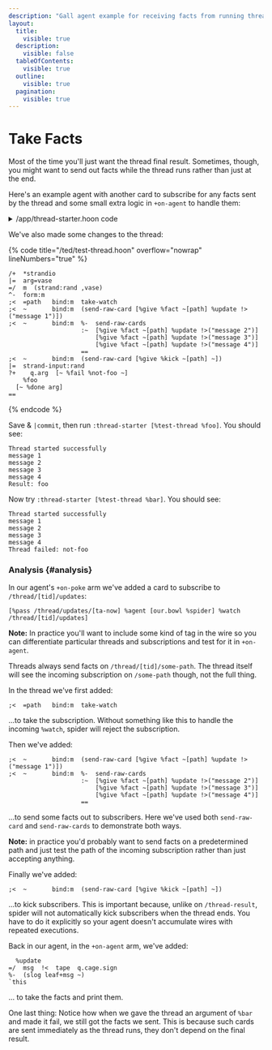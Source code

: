 ```yaml
---
description: "Gall agent example for receiving facts from running threads - subscription patterns and fact handling while threads execute."
layout:
  title:
    visible: true
  description:
    visible: false
  tableOfContents:
    visible: true
  outline:
    visible: true
  pagination:
    visible: true
---
```


# Take Facts

Most of the time you'll just want the thread final result. Sometimes, though, you might want to send out facts while the thread runs rather than just at the end.

Here's an example agent with another card to subscribe for any facts sent by the thread and some small extra logic in `+on-agent` to handle them:

<details>

<summary>/app/thread-starter.hoon code</summary>

{% code title="/app/thread-starter.hoon" overflow="nowrap" lineNumbers="true" %}
```hoon
/+  default-agent, dbug
=*  card  card:agent:gall
%-  agent:dbug
^-  agent:gall
|_  =bowl:gall
+*  this      .
    def   ~(. (default-agent this %|) bowl)
::
++  on-init  on-init:def
++  on-save  on-save:def
++  on-load  on-load:def
++  on-poke
  |=  [=mark =vase]
  ^-  (quip card _this)
  ?+    mark  (on-poke:def mark vase)
      %noun
    ?+    q.vase  (on-poke:def mark vase)
        (pair term term)
      =/  tid  `@ta`(cat 3 'thread_' (scot %uv (sham eny.bowl)))
      =/  ta-now  `@ta`(scot %da now.bowl)
      =/  start-args  [~ `tid byk.bowl(r da+now.bowl) p.q.vase !>(q.q.vase)]
      :_  this
      :~
        [%pass /thread/[ta-now] %agent [our.bowl %spider] %watch /thread-result/[tid]]
        [%pass /thread/[ta-now] %agent [our.bowl %spider] %poke %spider-start !>(start-args)]
        [%pass /thread/updates/[ta-now] %agent [our.bowl %spider] %watch /thread/[tid]/updates]
      ==
    ==
  ==
++  on-watch  on-watch:def
++  on-leave  on-leave:def
++  on-peek   on-peek:def
++  on-agent
   |=  [=wire =sign:agent:gall]
   ^-  (quip card _this)
   ?+    -.wire  (on-agent:def wire sign)
       %thread
     ?+    -.sign  (on-agent:def wire sign)
         %poke-ack
       ?~  p.sign
         %-  (slog leaf+"Thread started successfully" ~)
         `this
       %-  (slog leaf+"Thread failed to start" u.p.sign)
       `this
     ::
         %fact
       ?+    p.cage.sign  (on-agent:def wire sign)
           %thread-fail
         =/  err  !<  (pair term tang)  q.cage.sign
         %-  (slog leaf+"Thread failed: {(trip p.err)}" q.err)
         `this
           %thread-done
         =/  res  (trip !<(term q.cage.sign))
         %-  (slog leaf+"Result: {res}" ~)
         `this
           %update
         =/  msg  !<  tape  q.cage.sign
         %-  (slog leaf+msg ~)
         `this
       ==
     ==
   ==
++  on-arvo   on-arvo:def
++  on-fail   on-fail:def
--
```
{% endcode %}

</details>

We've also made some changes to the thread:

{% code title="/ted/test-thread.hoon" overflow="nowrap" lineNumbers="true" %}
```hoon
/+  *strandio
|=  arg=vase
=/  m  (strand:rand ,vase)
^-  form:m
;<  =path   bind:m  take-watch
;<  ~       bind:m  (send-raw-card [%give %fact ~[path] %update !>("message 1")])
;<  ~       bind:m  %-  send-raw-cards
                    :~  [%give %fact ~[path] %update !>("message 2")]
                        [%give %fact ~[path] %update !>("message 3")]
                        [%give %fact ~[path] %update !>("message 4")]
                    ==
;<  ~       bind:m  (send-raw-card [%give %kick ~[path] ~])
|=  strand-input:rand
?+    q.arg  [~ %fail %not-foo ~]
    %foo
  [~ %done arg]
==
```
{% endcode %}

Save & `|commit`, then run `:thread-starter [%test-thread %foo]`. You should see:

```
Thread started successfully
message 1
message 2
message 3
message 4
Result: foo
```

Now try `:thread-starter [%test-thread %bar]`. You should see:

```
Thread started successfully
message 1
message 2
message 3
message 4
Thread failed: not-foo
```

### Analysis {#analysis}

In our agent's `+on-poke` arm we've added a card to subscribe to `/thread/[tid]/updates`:

```hoon
[%pass /thread/updates/[ta-now] %agent [our.bowl %spider] %watch /thread/[tid]/updates]
```

**Note:** In practice you'll want to include some kind of tag in the wire so you can differentiate particular threads and subscriptions and test for it in `+on-agent`.

Threads always send facts on `/thread/[tid]/some-path`. The thread itself will see the incoming subscription on `/some-path` though, not the full thing.

In the thread we've first added:

```hoon
;<  =path   bind:m  take-watch
```

...to take the subscription. Without something like this to handle the incoming `%watch`, spider will reject the subscription.

Then we've added:

```hoon
;<  ~       bind:m  (send-raw-card [%give %fact ~[path] %update !>("message 1")])
;<  ~       bind:m  %-  send-raw-cards
                    :~  [%give %fact ~[path] %update !>("message 2")]
                        [%give %fact ~[path] %update !>("message 3")]
                        [%give %fact ~[path] %update !>("message 4")]
                    ==
```

...to send some facts out to subscribers. Here we've used both `send-raw-card` and `send-raw-cards` to demonstrate both ways.

**Note:** in practice you'd probably want to send facts on a predetermined path and just test the path of the incoming subscription rather than just accepting anything.

Finally we've added:

```hoon
;<  ~       bind:m  (send-raw-card [%give %kick ~[path] ~])
```

...to kick subscribers. This is important because, unlike on `/thread-result`, spider will not automatically kick subscribers when the thread ends. You have to do it explicitly so your agent doesn't accumulate wires with repeated executions.

Back in our agent, in the `+on-agent` arm, we've added:

```hoon
  %update
=/  msg  !<  tape  q.cage.sign
%-  (slog leaf+msg ~)
`this
```

... to take the facts and print them.

One last thing: Notice how when we gave the thread an argument of `%bar` and made it fail, we still got the facts we sent. This is because such cards are sent immediately as the thread runs, they don't depend on the final result.
